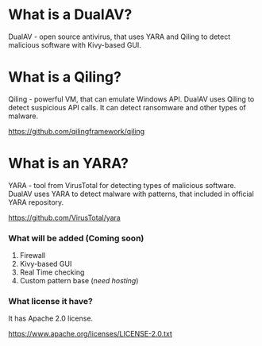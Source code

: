 # What is a DualAV?

DualAV - open source antivirus, that uses YARA and Qiling to detect malicious software with Kivy-based GUI.

# What is a Qiling?

Qiling - powerful VM, that can emulate Windows API. DualAV uses Qiling to detect suspicious API calls. It can detect ransomware and other types of malware.

https://github.com/qilingframework/qiling

# What is an YARA?

YARA - tool from VirusTotal for detecting types of malicious software. DualAV uses YARA to detect malware with patterns, that included in official YARA repository.

https://github.com/VirusTotal/yara

### What will be added (Coming soon)

1. Firewall
2. Kivy-based GUI
3. Real Time checking
4. Custom pattern base (_need hosting_)

### What license it have?

It has Apache 2.0 license.

https://www.apache.org/licenses/LICENSE-2.0.txt